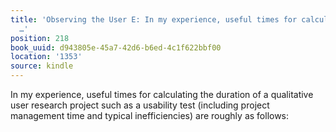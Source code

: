 ```yaml
---
title: 'Observing the User E: In my experience, useful times for calculating the duration
  …'
position: 218
book_uuid: d943805e-45a7-42d6-b6ed-4c1f622bbf00
location: '1353'
source: kindle
---
```


In my experience, useful times for calculating the duration of a qualitative user research project such as a usability test (including project management time and typical inefficiencies) are roughly as follows: